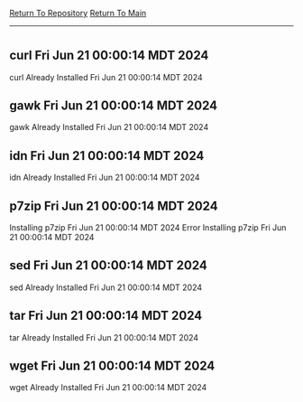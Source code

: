 [Return To Repository](https://github.com/DigitalWarrior/piholeparser/)
[Return To Main](https://github.com/DigitalWarrior/piholeparser/blob/master/RecentRunLogs/Mainlog.md)
____________________________________
# 
## curl Fri Jun 21 00:00:14 MDT 2024
curl Already Installed Fri Jun 21 00:00:14 MDT 2024
## gawk Fri Jun 21 00:00:14 MDT 2024
gawk Already Installed Fri Jun 21 00:00:14 MDT 2024
## idn Fri Jun 21 00:00:14 MDT 2024
idn Already Installed Fri Jun 21 00:00:14 MDT 2024
## p7zip Fri Jun 21 00:00:14 MDT 2024
Installing p7zip Fri Jun 21 00:00:14 MDT 2024
Error Installing p7zip Fri Jun 21 00:00:14 MDT 2024
## sed Fri Jun 21 00:00:14 MDT 2024
sed Already Installed Fri Jun 21 00:00:14 MDT 2024
## tar Fri Jun 21 00:00:14 MDT 2024
tar Already Installed Fri Jun 21 00:00:14 MDT 2024
## wget Fri Jun 21 00:00:14 MDT 2024
wget Already Installed Fri Jun 21 00:00:14 MDT 2024
